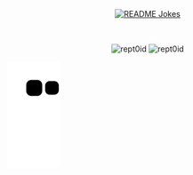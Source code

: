 <p style="background-color:black;">
  <p align="center">
    <a href="https://readme-jokes.vercel.app"><img align="center" src="https://readme-jokes.vercel.app/api" alt="README Jokes"></a>
  </p>

  <br>

  <p align="center">
    <img align="center" src="https://github-readme-streak-stats.herokuapp.com/?user=rept0id&theme=tokyonight#gh-dark-mode-only" alt="rept0id" />
    <img align="center" src="https://github-readme-streak-stats.herokuapp.com/?user=rept0id#gh-light-mode-only" alt="rept0id" />
  </p>

  ![Snake animation](https://github.com/madushadhanushka/github-readme/blob/output/github-contribution-snake.svg)
</p>
